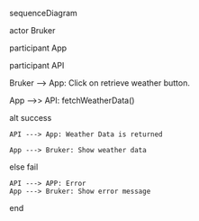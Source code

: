 sequenceDiagram 

actor Bruker 

participant App

participant API

Bruker --> App: Click on retrieve weather button.

App -->> API: fetchWeatherData()

alt success

    API ---> App: Weather Data is returned

    App ---> Bruker: Show weather data

else fail

    API ---> APP: Error
    App ---> Bruker: Show error message

end
